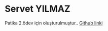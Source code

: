 # Servet YILMAZ
Patika 2.ödev için oluşturulmuştur..
[Github linki](https://github.com/yilmazServet)
